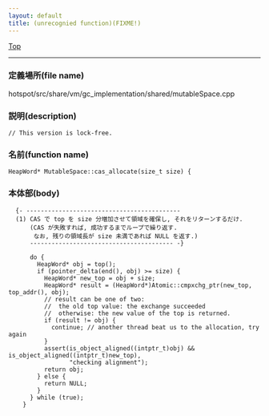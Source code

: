 ```yaml
---
layout: default
title: (unrecognied function)(FIXME!)
---
```

[Top](../index.html)

--- 
### 定義場所(file name)
hotspot/src/share/vm/gc_implementation/shared/mutableSpace.cpp
### 説明(description)

```
// This version is lock-free.
```

### 名前(function name)
```
HeapWord* MutableSpace::cas_allocate(size_t size) {
```

### 本体部(body)
```
  {- -------------------------------------------
  (1) CAS で top を size 分増加させて領域を確保し, それをリターンするだけ.
      (CAS が失敗すれば, 成功するまでループで繰り返す.
       なお, 残りの領域長が size 未満であれば NULL を返す.)
      ---------------------------------------- -}

	  do {
	    HeapWord* obj = top();
	    if (pointer_delta(end(), obj) >= size) {
	      HeapWord* new_top = obj + size;
	      HeapWord* result = (HeapWord*)Atomic::cmpxchg_ptr(new_top, top_addr(), obj);
	      // result can be one of two:
	      //  the old top value: the exchange succeeded
	      //  otherwise: the new value of the top is returned.
	      if (result != obj) {
	        continue; // another thread beat us to the allocation, try again
	      }
	      assert(is_object_aligned((intptr_t)obj) && is_object_aligned((intptr_t)new_top),
	             "checking alignment");
	      return obj;
	    } else {
	      return NULL;
	    }
	  } while (true);
	}
	
```


